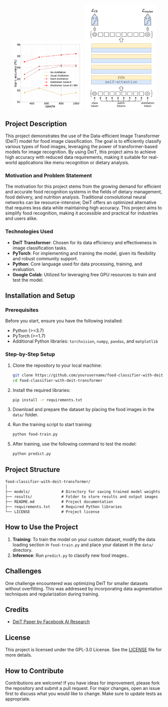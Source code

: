 
<p align="center">
  <img src="results\deit-original-results.png" alt="Image 1" width="45%">
  <img src="results\model_shape.png" alt="Image 2" width="45%">
</p>

## Project Description

This project demonstrates the use of the Data-efficient Image Transformer (DeiT) model for food image classification. The goal is to efficiently classify various types of food images, leveraging the power of transformer-based models for image recognition. By using DeiT, this project aims to achieve high accuracy with reduced data requirements, making it suitable for real-world applications like menu recognition or dietary analysis.

### Motivation and Problem Statement

The motivation for this project stems from the growing demand for efficient and accurate food recognition systems in the fields of dietary management, food delivery, and nutrition analysis. Traditional convolutional neural networks can be resource-intensive; DeiT offers an optimized alternative that requires less data while maintaining high accuracy. This project aims to simplify food recognition, making it accessible and practical for industries and users alike.

### Technologies Used

- **DeiT Transformer**: Chosen for its data efficiency and effectiveness in image classification tasks.
- **PyTorch**: For implementing and training the model, given its flexibility and robust community support.
- **Python**: Core language used for data processing, training, and evaluation.
- **Google Colab**: Utilized for leveraging free GPU resources to train and test the model.

## Installation and Setup

### Prerequisites

Before you start, ensure you have the following installed:

- Python (>=3.7)
- PyTorch (>=1.7)
- Additional Python libraries: `torchvision`, `numpy`, `pandas`, and `matplotlib`

### Step-by-Step Setup

1. Clone the repository to your local machine:
   ```bash
   git clone https://github.com/yourusername/food-classifier-with-deit-transformer.git
   cd food-classifier-with-deit-transformer
   ```

2. Install the required libraries:
   ```bash
   pip install -r requirements.txt
   ```

3. Download and prepare the dataset by placing the food images in the `data/` folder.

4. Run the training script to start training:
   ```bash
   python food-train.py
   ```

5. After training, use the following command to test the model:
   ```bash
   python predict.py
   ```

## Project Structure

```
food-classifier-with-deit-transformer/
│
├── models/              # Directory for saving trained model weights
├── results/             # Folder to store results and output images
├── README.md            # Project documentation
├── requirements.txt     # Required Python libraries
└── LICENSE              # Project license
```

## How to Use the Project

1. **Training**: To train the model on your custom dataset, modify the data loading section in `food-train.py` and place your dataset in the `data/` directory.
2. **Inference**: Run `predict.py` to classify new food images..

## Challenges

One challenge encountered was optimizing DeiT for smaller datasets without overfitting. This was addressed by incorporating data augmentation techniques and regularization during training.

## Credits
- [DeiT Paper by Facebook AI Research](https://arxiv.org/abs/2012.12877)

## License

This project is licensed under the GPL-3.0 License. See the [LICENSE](LICENSE) file for more details.

## How to Contribute

Contributions are welcome! If you have ideas for improvement, please fork the repository and submit a pull request. For major changes, open an issue first to discuss what you would like to change. Make sure to update tests as appropriate.
